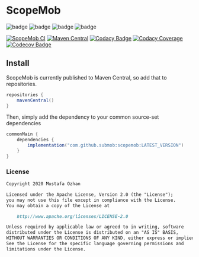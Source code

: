 # ScopeMob

![badge][badge-android]
![badge][badge-ios]
![badge][badge-js]
![badge][badge-jvm]

[![ScopeMob CI](https://github.com/SubMob/ScopeMob/actions/workflows/main.yml/badge.svg)](https://github.com/SubMob/ScopeMob/actions/workflows/main.yml)
[![Maven Central](https://maven-badges.herokuapp.com/maven-central/com.github.submob/scopemob/badge.svg)](https://maven-badges.herokuapp.com/maven-central/com.github.submob/scopemob)
[![Codacy Badge](https://api.codacy.com/project/badge/Grade/35c32a0221ab44e18400834c35b8f402)](https://www.codacy.com/gh/SubMob/ScopeMob?utm_source=github.com&amp;utm_medium=referral&amp;utm_content=SubMob/ScopeMob&amp;utm_campaign=Badge_Grade)
[![Codacy Coverage](https://app.codacy.com/project/badge/Coverage/35c32a0221ab44e18400834c35b8f402)](https://www.codacy.com/gh/SubMob/ScopeMob/dashboard?utm_source=github.com&utm_medium=referral&utm_content=SubMob/ScopeMob&utm_campaign=Badge_Coverage)
[![Codecov Badge](https://codecov.io/gh/SubMob/ScopeMob/branch/master/graph/badge.svg?token=MPEA1FBVT3)](https://codecov.io/gh/SubMob/ScopeMob)
## Install

ScopeMob is currently published to Maven Central, so add that to repositories.

```groovy
repositories {
    mavenCentral()
}
```

Then, simply add the dependency to your common source-set dependencies

```groovy
commonMain {
    dependencies {
        implementation("com.github.submob:scopemob:LATEST_VERSION")
    }
}
```

### License

```markdown
Copyright 2020 Mustafa Ozhan

Licensed under the Apache License, Version 2.0 (the "License");
you may not use this file except in compliance with the License.
You may obtain a copy of the License at

    http://www.apache.org/licenses/LICENSE-2.0

Unless required by applicable law or agreed to in writing, software
distributed under the License is distributed on an "AS IS" BASIS,
WITHOUT WARRANTIES OR CONDITIONS OF ANY KIND, either express or implied.
See the License for the specific language governing permissions and
limitations under the License.
```

[badge-android]: https://img.shields.io/badge/platform-android-green

[badge-ios]: https://img.shields.io/badge/platform-ios-orange

[badge-js]: https://img.shields.io/badge/platform-js-yellow

[badge-jvm]: https://img.shields.io/badge/platform-jvm-red